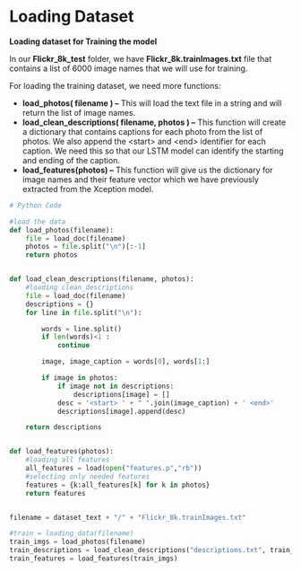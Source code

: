 # Loading Dataset

**Loading dataset for Training the model**

In our **Flickr\_8k\_test** folder, we have **Flickr\_8k.trainImages.txt** file that contains a list of 6000 image names that we will use for training.

For loading the training dataset, we need more functions:

* **load\_photos( filename ) –** This will load the text file in a string and will return the list of image names.
* **load\_clean\_descriptions( filename, photos ) –** This function will create a dictionary that contains captions for each photo from the list of photos. We also append the \<start> and \<end> identifier for each caption. We need this so that our LSTM model can identify the starting and ending of the caption.
* **load\_features(photos) –** This function will give us the dictionary for image names and their feature vector which we have previously extracted from the Xception model.

```python
# Python Code

#load the data 
def load_photos(filename):
    file = load_doc(filename)
    photos = file.split("\n")[:-1]
    return photos


def load_clean_descriptions(filename, photos): 
    #loading clean_descriptions
    file = load_doc(filename)
    descriptions = {}
    for line in file.split("\n"):

        words = line.split()
        if len(words)<1 :
            continue

        image, image_caption = words[0], words[1:]

        if image in photos:
            if image not in descriptions:
                descriptions[image] = []
            desc = '<start> ' + " ".join(image_caption) + ' <end>'
            descriptions[image].append(desc)

    return descriptions


def load_features(photos):
    #loading all features
    all_features = load(open("features.p","rb"))
    #selecting only needed features
    features = {k:all_features[k] for k in photos}
    return features


filename = dataset_text + "/" + "Flickr_8k.trainImages.txt"

#train = loading_data(filename)
train_imgs = load_photos(filename)
train_descriptions = load_clean_descriptions("descriptions.txt", train_imgs)
train_features = load_features(train_imgs)
```
